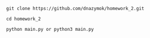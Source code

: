 `git clone https://github.com/dnazymok/homework_2.git`

`cd homework_2`

`python main.py or python3 main.py`